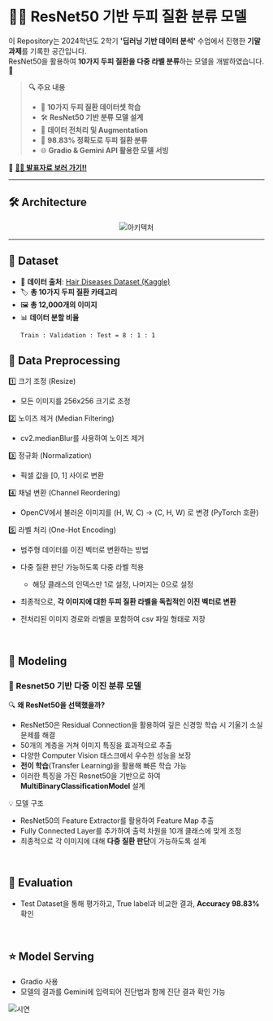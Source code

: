 # 💇‍♀️ ResNet50 기반 두피 질환 분류 모델

이 Repository는 2024학년도 2학기 **'딥러닝 기반 데이터 분석'** 수업에서 진행한 **기말 과제**를 기록한 공간입니다.  
ResNet50을 활용하여 **10가지 두피 질환을 다중 라벨 분류**하는 모델을 개발하였습니다. 🚀  

> **🔍 주요 내용**
> - 📌 **10가지 두피 질환 데이터셋 학습**
> - 🛠️ **ResNet50 기반 분류 모델 설계**
> - 🤖 **데이터 전처리 및 Augmentation**
> - 🎯 **98.83% 정확도로 두피 질환 분류**
> - 🌐 **Gradio & Gemini API 활용한 모델 서빙**  

📄 **[👩‍🏫 발표자료 보러 가기‼️](./[딥러닝]발표자료_9_김예진.pdf)**  

---

## 🛠️ Architecture  
<p align="center">
  <img alt="아키텍처" src="https://github.com/user-attachments/assets/1f66371d-55f5-4365-a079-96ca32e858f2"/>
</p>

---

## 🧬 Dataset
- 📂 **데이터 출처**: [Hair Diseases Dataset (Kaggle)](https://www.kaggle.com/datasets/sundarannamalai/hair-diseases/data)  
- 🏷️ **총 10가지 두피 질환 카테고리**
- 🖼️ **총 12,000개의 이미지**
- 📊 **데이터 분할 비율**
  ```bash
  Train : Validation : Test = 8 : 1 : 1

## 🤖 Data Preprocessing 
1️⃣ 크기 조정 (Resize)
- 모든 이미지를 256x256 크기로 조정 <br>

2️⃣ 노이즈 제거 (Median Filtering)
- cv2.medianBlur를 사용하여 노이즈 제거 <br>

3️⃣ 정규화 (Normalization)
- 픽셀 값을 [0, 1] 사이로 변환 <br>

4️⃣ 채널 변환 (Channel Reordering)
- OpenCV에서 불러온 이미지를 (H, W, C) → (C, H, W) 로 변경 (PyTorch 호환) <br>

5️⃣ 라벨 처리 (One-Hot Encoding) <br>
- 범주형 데이터를 이진 벡터로 변환하는 방법
- 다중 질환 판단 가능하도록 다중 라벨 적용
  - 해당 클래스의 인덱스만 1로 설정, 나머지는 0으로 설정

- 최종적으로, **각 이미지에 대한 두피 질환 라벨을 독립적인 이진 벡터로 변환**
- 전처리된 이미지 경로와 라벨을 포함하여 csv 파일 형태로 저장

<br>

## 🌳 Modeling
### 🎯 Resnet50 기반 다중 이진 분류 모델 

🔍 **왜 ResNet50을 선택했을까?**
- ResNet50은 Residual Connection을 활용하여 깊은 신경망 학습 시 기울기 소실 문제를 해결
- 50개의 계층을 거쳐 이미지 특징을 효과적으로 추출
- 다양한 Computer Vision 태스크에서 우수한 성능을 보장
- **전이 학습**(Transfer Learning)을 활용해 빠른 학습 가능
- 이러한 특징을 가진 Resnet50을 기반으로 하여 **MultiBinaryClassificationModel** 설계


💡 모델 구조
- ResNet50의 Feature Extractor를 활용하여 Feature Map 추출
- Fully Connected Layer를 추가하여 출력 차원을 10개 클래스에 맞게 조정
- 최종적으로 각 이미지에 대해 **다중 질환 판단**이 가능하도록 설계



<br>

## 🧐 Evaluation
- Test Dataset을 통해 평가하고, True label과 비교한 결과, **Accuracy 98.83%** 확인

<br>

## ⭐ Model Serving 
- Gradio 사용
- 모델의 결과를 Gemini에 입력되어 진단법과 함께 진단 결과 확인 가능

<img alt="시연" src="https://github.com/user-attachments/assets/1f2a4090-b199-4705-a574-427d11b8740d" />
